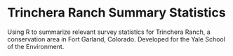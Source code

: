 # Trinchera Ranch Summary Statistics

 Using R to summarize relevant survey statistics for Trinchera Ranch, a conservation area in Fort Garland, Colorado. Developed for the Yale School of the Environment.